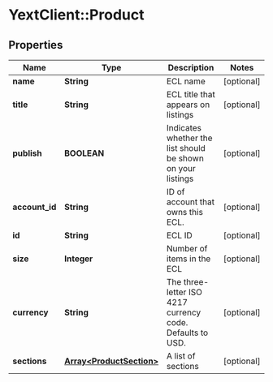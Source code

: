 # YextClient::Product

## Properties
Name | Type | Description | Notes
------------ | ------------- | ------------- | -------------
**name** | **String** | ECL name | [optional] 
**title** | **String** | ECL title that appears on listings | [optional] 
**publish** | **BOOLEAN** | Indicates whether the list should be shown on your listings | [optional] 
**account_id** | **String** | ID of account that owns this ECL. | [optional] 
**id** | **String** | ECL ID | [optional] 
**size** | **Integer** | Number of items in the ECL | [optional] 
**currency** | **String** | The three-letter ISO 4217 currency code. Defaults to USD. | [optional] 
**sections** | [**Array&lt;ProductSection&gt;**](ProductSection.md) | A list of sections | [optional] 


